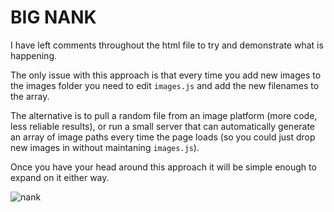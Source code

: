 # BIG NANK

I have left comments throughout the html file to try and demonstrate what is happening.

The only issue with this approach is that every time you add new images to the images folder 
you need to edit `images.js` and add the new filenames to the array.

The alternative is to pull a random file from an image platform 
(more code, less reliable results), or run a small server that can automatically generate
an array of image paths every time the page loads (so you could just drop new images in without
maintaning `images.js`).

Once you have your head around this approach it will be simple enough to expand on it 
either way.

![nank](https://media.giphy.com/media/h8eHp71bqXlN3BSYjh/giphy.gif)
